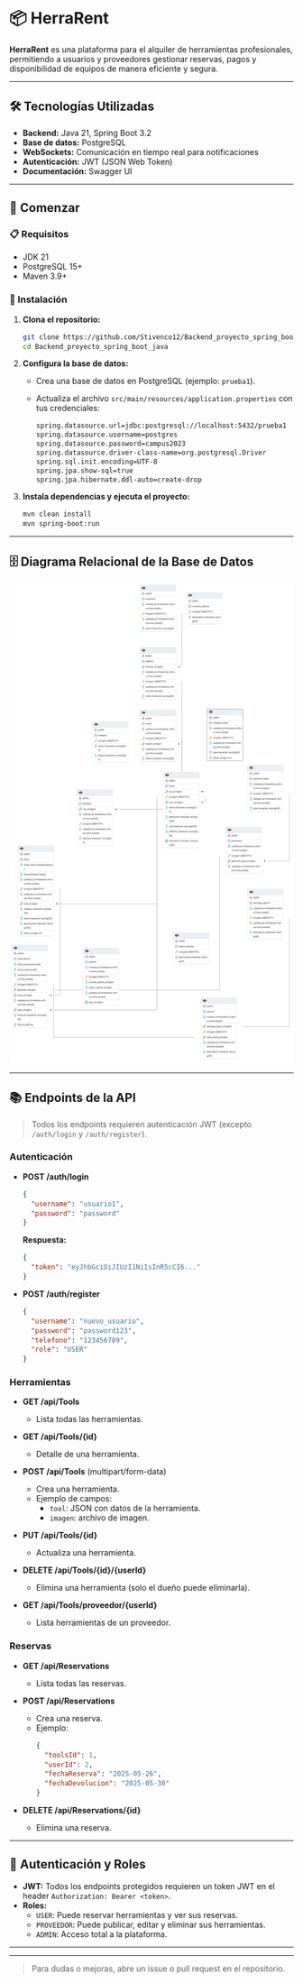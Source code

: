 # 📦 HerraRent

**HerraRent** es una plataforma para el alquiler de herramientas profesionales, permitiendo a usuarios y proveedores gestionar reservas, pagos y disponibilidad de equipos de manera eficiente y segura.

---

## 🛠 Tecnologías Utilizadas

- **Backend:** Java 21, Spring Boot 3.2
- **Base de datos:** PostgreSQL
- **WebSockets:** Comunicación en tiempo real para notificaciones
- **Autenticación:** JWT (JSON Web Token)
- **Documentación:** Swagger UI

---

## 🚀 Comenzar

### 📋 Requisitos

- JDK 21
- PostgreSQL 15+
- Maven 3.9+

### 🔧 Instalación

1. **Clona el repositorio:**
   ```bash
   git clone https://github.com/Stivenco12/Backend_proyecto_spring_boot_java.git
   cd Backend_proyecto_spring_boot_java
   ```

2. **Configura la base de datos:**
   - Crea una base de datos en PostgreSQL (ejemplo: `prueba1`).
   - Actualiza el archivo `src/main/resources/application.properties` con tus credenciales:

     ```
     spring.datasource.url=jdbc:postgresql://localhost:5432/prueba1
     spring.datasource.username=postgres
     spring.datasource.password=campus2023
     spring.datasource.driver-class-name=org.postgresql.Driver
     spring.sql.init.encoding=UTF-8
     spring.jpa.show-sql=true
     spring.jpa.hibernate.ddl-auto=create-drop
     ```

3. **Instala dependencias y ejecuta el proyecto:**
   ```bash
   mvn clean install
   mvn spring-boot:run
   ```

---

## 🗄️ Diagrama Relacional de la Base de Datos

![alt text](<modelo base de datos osman.png>)

---

## 📚 Endpoints de la API

> Todos los endpoints requieren autenticación JWT (excepto `/auth/login` y `/auth/register`).

### Autenticación

- **POST /auth/login**
  ```json
  {
    "username": "usuario1",
    "password": "password"
  }
  ```
  **Respuesta:**
  ```json
  {
    "token": "eyJhbGciOiJIUzI1NiIsInR5cCI6..."
  }
  ```

- **POST /auth/register**
  ```json
  {
    "username": "nuevo_usuario",
    "password": "password123",
    "telefono": "123456789",
    "role": "USER"
  }
  ```

### Herramientas

- **GET /api/Tools**
  - Lista todas las herramientas.

- **GET /api/Tools/{id}**
  - Detalle de una herramienta.

- **POST /api/Tools** (multipart/form-data)
  - Crea una herramienta.
  - Ejemplo de campos:
    - `tool`: JSON con datos de la herramienta.
    - `imagen`: archivo de imagen.

- **PUT /api/Tools/{id}**
  - Actualiza una herramienta.

- **DELETE /api/Tools/{id}/{userId}**
  - Elimina una herramienta (solo el dueño puede eliminarla).

- **GET /api/Tools/proveedor/{userId}**
  - Lista herramientas de un proveedor.

### Reservas

- **GET /api/Reservations**
  - Lista todas las reservas.

- **POST /api/Reservations**
  - Crea una reserva.
  - Ejemplo:
    ```json
    {
      "toolsId": 1,
      "userId": 2,
      "fechaReserva": "2025-05-26",
      "fechaDevolucion": "2025-05-30"
    }
    ```

- **DELETE /api/Reservations/{id}**
  - Elimina una reserva.

---

## 🔐 Autenticación y Roles

- **JWT:** Todos los endpoints protegidos requieren un token JWT en el header `Authorization: Bearer <token>`.
- **Roles:**  
  - `USER`: Puede reservar herramientas y ver sus reservas.
  - `PROVEEDOR`: Puede publicar, editar y eliminar sus herramientas.
  - `ADMIN`: Acceso total a la plataforma.

---





---

> Para dudas o mejoras, abre un issue o pull request en el repositorio.